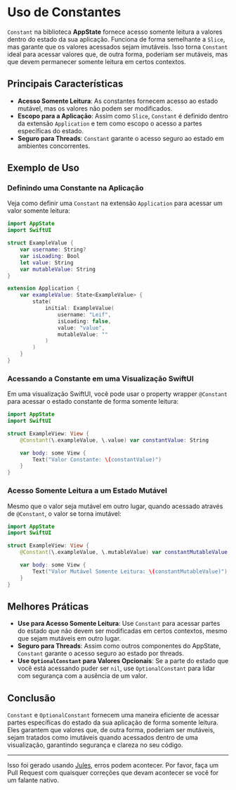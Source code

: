 # Uso de Constantes

`Constant` na biblioteca **AppState** fornece acesso somente leitura a valores dentro do estado da sua aplicação. Funciona de forma semelhante a `Slice`, mas garante que os valores acessados sejam imutáveis. Isso torna `Constant` ideal para acessar valores que, de outra forma, poderiam ser mutáveis, mas que devem permanecer somente leitura em certos contextos.

## Principais Características

- **Acesso Somente Leitura**: As constantes fornecem acesso ao estado mutável, mas os valores não podem ser modificados.
- **Escopo para a Aplicação**: Assim como `Slice`, `Constant` é definido dentro da extensão `Application` e tem como escopo o acesso a partes específicas do estado.
- **Seguro para Threads**: `Constant` garante o acesso seguro ao estado em ambientes concorrentes.

## Exemplo de Uso

### Definindo uma Constante na Aplicação

Veja como definir uma `Constant` na extensão `Application` para acessar um valor somente leitura:

```swift
import AppState
import SwiftUI

struct ExampleValue {
    var username: String?
    var isLoading: Bool
    let value: String
    var mutableValue: String
}

extension Application {
    var exampleValue: State<ExampleValue> {
        state(
            initial: ExampleValue(
                username: "Leif",
                isLoading: false,
                value: "value",
                mutableValue: ""
            )
        )
    }
}
```

### Acessando a Constante em uma Visualização SwiftUI

Em uma visualização SwiftUI, você pode usar o property wrapper `@Constant` para acessar o estado constante de forma somente leitura:

```swift
import AppState
import SwiftUI

struct ExampleView: View {
    @Constant(\.exampleValue, \.value) var constantValue: String

    var body: some View {
        Text("Valor Constante: \(constantValue)")
    }
}
```

### Acesso Somente Leitura a um Estado Mutável

Mesmo que o valor seja mutável em outro lugar, quando acessado através de `@Constant`, o valor se torna imutável:

```swift
import AppState
import SwiftUI

struct ExampleView: View {
    @Constant(\.exampleValue, \.mutableValue) var constantMutableValue: String

    var body: some View {
        Text("Valor Mutável Somente Leitura: \(constantMutableValue)")
    }
}
```

## Melhores Práticas

- **Use para Acesso Somente Leitura**: Use `Constant` para acessar partes do estado que não devem ser modificadas em certos contextos, mesmo que sejam mutáveis em outro lugar.
- **Seguro para Threads**: Assim como outros componentes do AppState, `Constant` garante o acesso seguro ao estado por threads.
- **Use `OptionalConstant` para Valores Opcionais**: Se a parte do estado que você está acessando puder ser `nil`, use `OptionalConstant` para lidar com segurança com a ausência de um valor.

## Conclusão

`Constant` e `OptionalConstant` fornecem uma maneira eficiente de acessar partes específicas do estado da sua aplicação de forma somente leitura. Eles garantem que valores que, de outra forma, poderiam ser mutáveis, sejam tratados como imutáveis quando acessados dentro de uma visualização, garantindo segurança e clareza no seu código.

---
Isso foi gerado usando [Jules](https://jules.google), erros podem acontecer. Por favor, faça um Pull Request com quaisquer correções que devam acontecer se você for um falante nativo.
